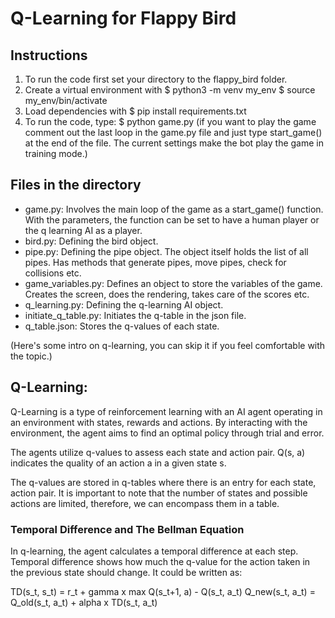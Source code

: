 # Q-Learning for Flappy Bird

## Instructions
1. To run the code first set your directory to the flappy_bird folder.
2. Create a virtual environment with
	$ python3 -m venv my_env
	$ source my_env/bin/activate
3. Load dependencies with
    $ pip install requirements.txt
4. To run the code, type:
    $ python game.py
(if you want to play the game comment out the last loop in the game.py file and just type start_game() at the end of the file. The current settings make the bot play the game in training mode.)

## Files in the directory
- game.py: Involves the main loop of the game as a start_game() function. With the parameters, the function can be set to have a human player or the q learning AI as a player. 
- bird.py: Defining the bird object.
- pipe.py: Defining the pipe object. The object itself holds the list of all pipes. Has methods that generate pipes, move pipes, check for collisions etc.
- game_variables.py: Defines an object to store the variables of the game. Creates the screen, does the rendering, takes care of the scores etc.
- q_learning.py: Defining the q-learning AI object. 
- initiate_q_table.py: Initiates the q-table in the json file.
- q_table.json: Stores the q-values of each state.

(Here's some intro on q-learning, you can skip it if you feel comfortable with the topic.)

## Q-Learning:

Q-Learning is a type of reinforcement learning with an AI agent operating in an environment with states, rewards and actions. By interacting with the environment, the agent aims to find an optimal policy through trial and error.

The agents utilize q-values to assess each state and action pair. Q(s, a) indicates the quality of an action a in a given state s.

The q-values are stored in q-tables where there is an entry for each state, action pair. It is important to note that the number of states and possible actions are limited, therefore, we can encompass them in a table.

### Temporal Difference and The Bellman Equation

In q-learning, the agent calculates a temporal difference at each step. Temporal difference shows how much the q-value for the action taken in the previous state should change. It could be written as:

TD(s_t, s_t) = r_t + gamma x max Q(s_t+1, a) - Q(s_t, a_t)
Q_new(s_t, a_t) = Q_old(s_t, a_t) + alpha x TD(s_t, a_t)